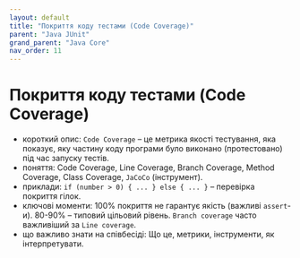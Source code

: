 ```yaml
---
layout: default
title: "Покриття коду тестами (Code Coverage)"
parent: "Java JUnit"
grand_parent: "Java Core"
nav_order: 11
---
```


# Покриття коду тестами (Code Coverage)

*   короткий опис: `Code Coverage` – це метрика якості тестування, яка показує, яку частину коду програми було виконано (протестовано) під час запуску тестів.
*   поняття: Code Coverage, Line Coverage, Branch Coverage, Method Coverage, Class Coverage, `JaCoCo` (інструмент).
*   приклади: `if (number > 0) { ... } else { ... }` – перевірка покриття гілок.
*   ключові моменти: 100% покриття не гарантує якість (важливі `assert`-и). 80-90% – типовий цільовий рівень. `Branch coverage` часто важливіший за `Line coverage`.
*   що важливо знати на співбесіді: Що це, метрики, інструменти, як інтерпретувати.
